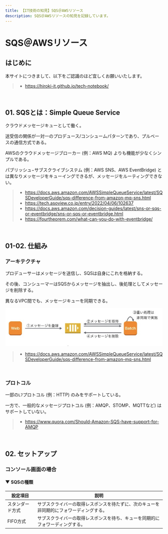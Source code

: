 ```yaml
---
title: 【IT技術の知見】SQS＠AWSリソース
description: SQS＠AWSリソースの知見を記録しています。
---
```


# SQS＠AWSリソース

## はじめに

本サイトにつきまして、以下をご認識のほど宜しくお願いいたします。

> - https://hiroki-it.github.io/tech-notebook/

<br>

## 01. SQSとは：Simple Queue Service

クラウドメッセージキューとして働く。

送受信の関係が一対一のプロデュース/コンシュームパターンであり、プルベースの通信方式である。

AWSのクラウドメッセージブローカー (例：AWS MQ) よりも機能が少なくシンプルである。

パブリッシュ−サブスクライブシステム (例：AWS SNS、AWS EventBridge) とは異なりメッセージをキューイングできるが、メッセージをルーティングできない。

> - https://docs.aws.amazon.com/AWSSimpleQueueService/latest/SQSDeveloperGuide/sqs-difference-from-amazon-mq-sns.html
> - https://tech.asoview.co.jp/entry/2022/04/06/102637
> - https://docs.aws.amazon.com/decision-guides/latest/sns-or-sqs-or-eventbridge/sns-or-sqs-or-eventbridge.html
> - https://fourtheorem.com/what-can-you-do-with-eventbridge/

<br>

## 01-02. 仕組み

### アーキテクチャ

プロデューサーはメッセージを送信し、SQSは自身にこれを格納する。

その後、コンシューマーはSQSからメッセージを抽出し、後処理としてメッセージを削除する。

異なるVPC間でも、メッセージキューを同期できる。

![AmazonSQSとは](https://raw.githubusercontent.com/hiroki-it/tech-notebook-images/master/images/SQS.jpeg)

> - https://docs.aws.amazon.com/AWSSimpleQueueService/latest/SQSDeveloperGuide/sqs-difference-from-amazon-mq-sns.html

<br>

### プロトコル

一部の`L7`プロトコル (例：HTTP) のみをサポートしている。

一方で、一般的なメッセージプロトコル (例：AMQP、STOMP、MQTTなど) はサポートしていない。

> - https://www.quora.com/Should-Amazon-SQS-have-support-for-AMQP

<br>

## 02. セットアップ

### コンソール画面の場合

#### ▼ SQSの種類

| 設定項目         | 説明                                                                                     |
| ---------------- | ---------------------------------------------------------------------------------------- |
| スタンダード方式 | サブスクライバーの取得レスポンスを待たずに、次のキューを非同期的にフォワーディングする。 |
| FIFO方式         | サブスクライバーの取得レスポンスを待ち、キューを同期的にフォワーディングする。           |

<br>
